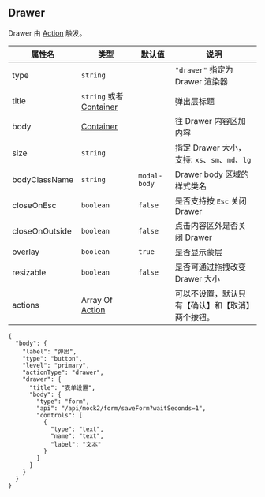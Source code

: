 ## Drawer

Drawer 由 [Action](./Action.md) 触发。

| 属性名         | 类型                                            | 默认值       | 说明                                             |
| -------------- | ----------------------------------------------- | ------------ | ------------------------------------------------ |
| type           | `string`                                        |              | `"drawer"` 指定为 Drawer 渲染器                  |
| title          | `string` 或者 [Container](./Types.md#Container) |              | 弹出层标题                                       |
| body           | [Container](./Types.md#Container)               |              | 往 Drawer 内容区加内容                           |
| size           | `string`                                        |              | 指定 Drawer 大小，支持: `xs`、`sm`、`md`、`lg`   |
| bodyClassName  | `string`                                        | `modal-body` | Drawer body 区域的样式类名                       |
| closeOnEsc     | `boolean`                                       | `false`      | 是否支持按 `Esc` 关闭 Drawer                     |
| closeOnOutside | `boolean`                                       | `false`      | 点击内容区外是否关闭 Drawer                    |
| overlay        | `boolean`                                       | `true`       | 是否显示蒙层                                     |
| resizable      | `boolean`                                       | `false`      | 是否可通过拖拽改变 Drawer 大小                   |
| actions        | Array Of [Action](./Action.md)                  |              | 可以不设置，默认只有【确认】和【取消】两个按钮。 |

```schema:height="200"
{
  "body": {
    "label": "弹出",
    "type": "button",
    "level": "primary",
    "actionType": "drawer",
    "drawer": {
      "title": "表单设置",
      "body": {
        "type": "form",
        "api": "/api/mock2/form/saveForm?waitSeconds=1",
        "controls": [
          {
            "type": "text",
            "name": "text",
            "label": "文本"
          }
        ]
      }
    }
  }
}
```
